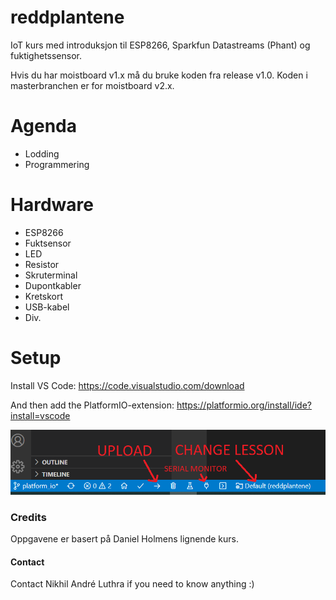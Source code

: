 # reddplantene
IoT kurs med introduksjon til ESP8266, Sparkfun Datastreams (Phant) og fuktighetssensor.

Hvis du har moistboard v1.x må du bruke koden fra release v1.0. Koden i masterbranchen er for moistboard v2.x.

# Agenda
- Lodding
- Programmering

# Hardware
- ESP8266
- Fuktsensor
- LED
- Resistor
- Skruterminal
- Dupontkabler
- Kretskort
- USB-kabel
- Div.

# Setup

Install VS Code: https://code.visualstudio.com/download

And then add the PlatformIO-extension: https://platformio.org/install/ide?install=vscode

![change lesson before upload](hints/vscodehint.png?raw=true)

### Credits

Oppgavene er basert på Daniel Holmens lignende kurs. 

#### Contact
Contact Nikhil André Luthra if you need to know anything :)